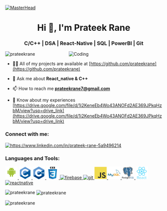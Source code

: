 [![MasterHead](https://media.licdn.com/dms/image/v2/D5616AQFSkgbk3HwoKA/profile-displaybackgroundimage-shrink_350_1400/profile-displaybackgroundimage-shrink_350_1400/0/1687807348247?e=1730937600&v=beta&t=Q_ua0vkygps6OMIMM6wN-a6dkmwxQi3MTIpn6hqYV5Y)](https://github.com/prateekrane)

<h1 align="center">Hi 👋, I'm Prateek Rane</h1>
<h3 align="center">C/C++ | DSA | React-Native | SQL | PowerBI | Git</h3>


<img align="right" alt="Coding" width="300" src="https://camo.githubusercontent.com/d3fcfe478a3a21468da489294ce1346ffbf7ed00877f290a2b477b9f7a734296/68747470733a2f2f692e70696e696d672e636f6d2f6f726967696e616c732f63642f35392f64362f63643539643632366463383633393766653435303830653665396337303237642e676966"/>
<p align="left"> <img src="https://komarev.com/ghpvc/?username=prateekrane&label=Profile%20views&color=0e75b6&style=flat" alt="prateekrane" /> </p>

- 👨‍💻 All of my projects are available at [https://github.com/prateekrane](https://github.com/prateekrane)

- 💬 Ask me about **React_native & C++**

- 📫 How to reach me **prateekrane7@gmail.com**

- 📄 Know about my experiences [https://drive.google.com/file/d/1i2KeneEb4Wo43ANOFd2AE369JPkqHzbM/view?usp=drive_link](https://drive.google.com/file/d/1i2KeneEb4Wo43ANOFd2AE369JPkqHzbM/view?usp=drive_link)

<h3 align="left">Connect with me:</h3>
<p align="left">
<a href="https://linkedin.com/in/https://www.linkedin.com/in/prateek-rane-5a9496214" target="blank"><img align="center" src="https://raw.githubusercontent.com/rahuldkjain/github-profile-readme-generator/master/src/images/icons/Social/linked-in-alt.svg" alt="https://www.linkedin.com/in/prateek-rane-5a9496214" height="30" width="40" /></a>
</p>

<h3 align="left">Languages and Tools:</h3>
<p align="left"> <a href="https://developer.android.com" target="_blank" rel="noreferrer"> <img src="https://raw.githubusercontent.com/devicons/devicon/master/icons/android/android-original-wordmark.svg" alt="android" width="40" height="40"/> </a> <a href="https://www.cprogramming.com/" target="_blank" rel="noreferrer"> <img src="https://raw.githubusercontent.com/devicons/devicon/master/icons/c/c-original.svg" alt="c" width="40" height="40"/> </a> <a href="https://www.w3schools.com/cpp/" target="_blank" rel="noreferrer"> <img src="https://raw.githubusercontent.com/devicons/devicon/master/icons/cplusplus/cplusplus-original.svg" alt="cplusplus" width="40" height="40"/> </a> <a href="https://www.w3schools.com/css/" target="_blank" rel="noreferrer"> <img src="https://raw.githubusercontent.com/devicons/devicon/master/icons/css3/css3-original-wordmark.svg" alt="css3" width="40" height="40"/> </a> <a href="https://firebase.google.com/" target="_blank" rel="noreferrer"> <img src="https://www.vectorlogo.zone/logos/firebase/firebase-icon.svg" alt="firebase" width="40" height="40"/> </a> <a href="https://git-scm.com/" target="_blank" rel="noreferrer"> <img src="https://www.vectorlogo.zone/logos/git-scm/git-scm-icon.svg" alt="git" width="40" height="40"/> </a> <a href="https://developer.mozilla.org/en-US/docs/Web/JavaScript" target="_blank" rel="noreferrer"> <img src="https://raw.githubusercontent.com/devicons/devicon/master/icons/javascript/javascript-original.svg" alt="javascript" width="40" height="40"/> </a> <a href="https://www.mysql.com/" target="_blank" rel="noreferrer"> <img src="https://raw.githubusercontent.com/devicons/devicon/master/icons/mysql/mysql-original-wordmark.svg" alt="mysql" width="40" height="40"/> </a> <a href="https://www.postgresql.org" target="_blank" rel="noreferrer"> <img src="https://raw.githubusercontent.com/devicons/devicon/master/icons/postgresql/postgresql-original-wordmark.svg" alt="postgresql" width="40" height="40"/> </a> <a href="https://reactjs.org/" target="_blank" rel="noreferrer"> <img src="https://raw.githubusercontent.com/devicons/devicon/master/icons/react/react-original-wordmark.svg" alt="react" width="40" height="40"/> </a> <a href="https://reactnative.dev/" target="_blank" rel="noreferrer"> <img src="https://reactnative.dev/img/header_logo.svg" alt="reactnative" width="40" height="40"/> </a> </p>

<p><img align="left" src="https://github-readme-stats.vercel.app/api/top-langs?username=prateekrane&show_icons=true&locale=en&layout=compact" alt="prateekrane" /></p>

<p>&nbsp;<img align="center" src="https://github-readme-stats.vercel.app/api?username=prateekrane&show_icons=true&locale=en" alt="prateekrane" /></p>

<p><img align="center" src="https://github-readme-streak-stats.herokuapp.com/?user=prateekrane&" alt="prateekrane" /></p>
